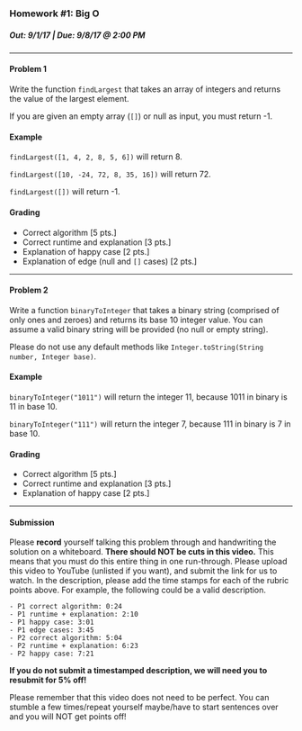 ### Homework #1: Big O
##### Out: 9/1/17 | Due: 9/8/17 @ 2:00 PM 
___
#### Problem 1
Write the function `findLargest` that takes an array of integers and returns the value of the largest element.

If you are given an empty array (`[]`) or null as input, you must return -1.

#### Example
`findLargest([1, 4, 2, 8, 5, 6])` will return 8.

`findLargest([10, -24, 72, 8, 35, 16])` will return 72.

`findLargest([])` will return -1.

#### Grading

- Correct algorithm [5 pts.]
- Correct runtime and explanation [3 pts.]
- Explanation of happy case [2 pts.]
- Explanation of edge (null and `[]` cases) [2 pts.]
___
#### Problem 2
Write a function `binaryToInteger` that takes a binary string (comprised of only ones and zeroes) and returns its base 10 integer value. You can assume a valid binary string will be provided (no null or empty string).

Please do not use any default methods like `Integer.toString(String number, Integer base)`. 

#### Example
`binaryToInteger("1011")` will return the integer 11, because 1011 in binary is 11 in base 10.

`binaryToInteger("111")` will return the integer 7, because 111 in binary is 7 in base 10.

#### Grading

- Correct algorithm [5 pts.]
- Correct runtime and explanation [3 pts.]
- Explanation of happy case [2 pts.]

___
#### Submission

Please **record** yourself talking this problem through and handwriting the solution on a whiteboard. **There should NOT be cuts in this video.** This means that you must do this entire thing in one run-through. Please upload this video to YouTube (unlisted if you want), and submit the link for us to watch. In the description, please add the time stamps for each of the rubric points above. For example, the following could be a valid description.

```text
- P1 correct algorithm: 0:24
- P1 runtime + explanation: 2:10
- P1 happy case: 3:01
- P1 edge cases: 3:45
- P2 correct algorithm: 5:04
- P2 runtime + explanation: 6:23
- P2 happy case: 7:21
```

**If you do not submit a timestamped description, we will need you to resubmit for 5% off!**

Please remember that this video does not need to be perfect. You can stumble a few times/repeat yourself maybe/have to start sentences over and you will NOT get points off!
